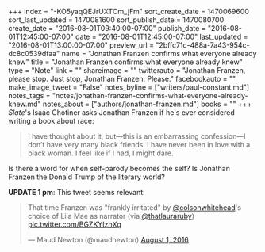 +++
index = "-KO5yaqQEJrUXTOm_jFm"
sort_create_date = 1470069600
sort_last_updated = 1470081600
sort_publish_date = 1470080700
create_date = "2016-08-01T09:40:00-07:00"
publish_date = "2016-08-01T12:45:00-07:00"
date = "2016-08-01T12:45:00-07:00"
last_updated = "2016-08-01T13:00:00-07:00"
preview_url = "2bffc71c-488a-7a43-954c-dc8c0539dfaa"
name = "Jonathan Franzen confirms what everyone already knew"
title = "Jonathan Franzen confirms what everyone already knew"
type = "Note"
link = ""
shareimage = ""
twitterauto = "Jonathan Franzen, please stop. Just stop, Jonathan Franzen. Please."
facebookauto = ""
make_image_tweet = "False"
notes_byline = ["writers/paul-constant.md"]
notes_tags = "notes/jonathan-franzen-confirms-what-everyone-already-knew.md"
notes_about = ["authors/jonathan-franzen.md"]
books = ""
+++
*Slate*'s Isaac Chotiner asks Jonathan Franzen if he's ever considered writing a book about race:

<blockquote>I have thought about it, but—this is an embarrassing confession—I don’t have very many black friends. I have never been in love with a black woman. I feel like if I had, I might dare.</blockquote>

Is there a word for when self-parody becomes the self? Is Jonathan Franzen the Donald Trump of the literary world?

**UPDATE 1 pm**: This tweet seems relevant:

<blockquote class="twitter-tweet" data-lang="en"><p lang="en" dir="ltr">That time Franzen was &quot;frankly irritated&quot; by <a href="https://twitter.com/colsonwhitehead">@colsonwhitehead</a>&#39;s choice of Lila Mae as narrator (via <a href="https://twitter.com/thatlauraruby">@thatlauraruby</a>) <a href="https://t.co/BGZKYIzhXq">pic.twitter.com/BGZKYIzhXq</a></p>&mdash; Maud Newton (@maudnewton) <a href="https://twitter.com/maudnewton/status/760130150512066560">August 1, 2016</a></blockquote>